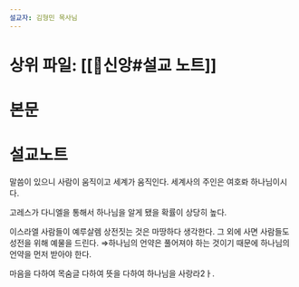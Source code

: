 ```yaml
---
설교자: 김형민 목사님
---
```

# 상위 파일: [[🧭신앙#설교 노트]]

# 본문


# 설교노트
말씀이 있으니 사람이 움직이고 세계가 움직인다.
세계사의 주인은 여호롸 하나님이시다.

고레스가 다니엘을 통해서 하나님을 알게 됐을 확률이 상당히 높다.

이스라엘 사람들이 예루살렘 상전짓는 것은 마땅하다 생각한다. 그 외에 사면 사람들도 성전을 위해 예물을 드린다.
⇒하나님의 언약은 풀어져야 하는 것이기 때문에 하나님의 언약을 먼저 받아야 한다.

마음을 다하여 목숨글 다하여 뜻을 다하여 하나님을 사랑라2ㅏ.

